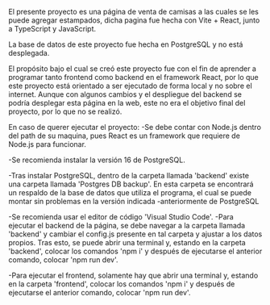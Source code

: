 El presente proyecto es una página de venta de camisas a las cuales se les puede agregar estampados, dicha pagina fue hecha con Vite + React, junto a TypeScript y JavaScript.

La base de datos de este proyecto fue hecha en PostgreSQL y no está desplegada.

El propósito bajo el cual se creó este proyecto fue con el fin de aprender a programar tanto frontend como backend en el framework React, por lo que este proyecto está orientado a ser ejecutado de forma local y no sobre el internet. Aunque con algunos cambios y el despliegue del backend se podría desplegar esta página en la web, este no era el objetivo final del proyecto, por lo que no se realizó.

En caso de querer ejecutar el proyecto:
-Se debe contar con Node.js dentro del path de su maquina, pues React es un framework que requiere de Node.js para funcionar.

-Se recomienda instalar la versión 16 de PostgreSQL.

-Tras instalar PostgreSQL, dentro de la carpeta llamada 'backend' existe una carpeta llamada 'Postgres DB backup'. En esta carpeta se encontrará un respaldo de la base de datos que utiliza el programa, el cual se puede montar sin problemas en la versión indicada -anteriormente de PostgreSQL

-Se recomienda usar el editor de código 'Visual Studio Code'.
-Para ejecutar el backend de la página, se debe navegar a la carpeta llamada 'backend' y cambiar el config.js presente en tal carpeta y ajustar a los datos propios. Tras esto, se puede abrir una terminal y, estando en la carpeta 'backend', colocar los comandos 'npm i' y después de ejecutarse el anterior comando, colocar 'npm run dev'.

-Para ejecutar el frontend, solamente hay que abrir una terminal y, estando en la carpeta 'frontend', colocar los comandos 'npm i' y después de ejecutarse el anterior comando, colocar 'npm run dev'.
